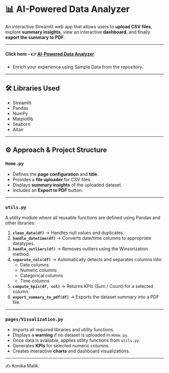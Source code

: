 # 📊 AI-Powered Data Analyzer

An interactive Streamlit web app that allows users to **upload CSV files**, explore **summary insights**, view an interactive **dashboard**, and finally **export the summary to PDF**.

---
#### Click here - 👉 [AI-Powered Data Analyzer](https://ai-powered-data-analyzer-4vmbeigc64kmmeuj6urgcw.streamlit.app/)
- Enrich your experience using Sample Data from the repository. 
---
## 🛠️ Libraries Used
- Streamlit
- Pandas
- NumPy
- Matplotlib
- Seaborn
- Altair

---

## ⚙️ Approach & Project Structure

### `Home.py`
- Defines the **page configuration** and **title**.  
- Provides a **file uploader** for CSV files.  
- Displays **summary insights** of the uploaded dataset.  
- Includes an **Export to PDF** button.

---

### `utils.py`
A utility module where all reusable functions are defined using Pandas and other libraries:  

1. **`clean_data(df)`** → Handles null values and duplicates.  
2. **`handle_datetime(df)`** → Converts date/time columns to appropriate datatypes.  
3. **`handle_outliers(df)`** → Removes outliers using the Winsorization method.  
4. **`separate_cols(df)`** → Automatically detects and separates columns into:
   - Date columns  
   - Numeric columns  
   - Categorical columns  
   - Time columns  
5. **`compute_kpis(df, col)`** → Returns KPIs (Sum / Count) for a selected column.  
6. **`export_summary_to_pdf(df)`** → Exports the dataset summary into a PDF file.  

---

### `pages/Visualization.py`
- Imports all required libraries and utility functions.  
- Displays a **warning** if no dataset is uploaded in `Home.py`.  
- Once data is available, applies utility functions from `utils.py`.  
- Generates **KPIs** for selected numeric columns.  
- Creates interactive **charts** and dashboard visualizations.  

---

✍️ Konika Malik. 
